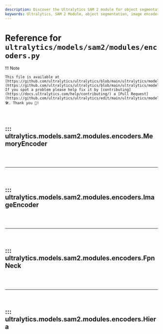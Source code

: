 ```yaml
---
description: Discover the Ultralytics SAM 2 module for object segmentation. Learn about its components, such as image encoders and mask decoders, in this comprehensive guide.
keywords: Ultralytics, SAM 2 Module, object segmentation, image encoder, mask decoder, prompt encoder, AI, machine learning
---
```


# Reference for `ultralytics/models/sam2/modules/encoders.py`

!!! Note

    This file is available at [https://github.com/ultralytics/ultralytics/blob/main/ultralytics/models/sam2/modules/encoders.py](https://github.com/ultralytics/ultralytics/blob/main/ultralytics/models/sam2/modules/encoders.py). If you spot a problem please help fix it by [contributing](https://docs.ultralytics.com/help/contributing/) a [Pull Request](https://github.com/ultralytics/ultralytics/edit/main/ultralytics/models/sam2/modules/encoders.py) 🛠️. Thank you 🙏!

<br>

## ::: ultralytics.models.sam2.modules.encoders.MemoryEncoder

<br><br><hr><br>

## ::: ultralytics.models.sam2.modules.encoders.ImageEncoder

<br><br><hr><br>

## ::: ultralytics.models.sam2.modules.encoders.FpnNeck

<br><br><hr><br>

## ::: ultralytics.models.sam2.modules.encoders.Hiera

<br><br>
